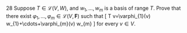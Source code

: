 28 Suppose $T \in \mathcal{L}(V, W)$, and $w_{1}, \ldots, w_{m}$ is a basis of range $T$. Prove that there exist $\varphi_{1}, \ldots, \varphi_{m} \in \mathcal{L}(V, \mathbf{F})$ such that
\[
T v=\varphi_{1}(v) w_{1}+\cdots+\varphi_{m}(v) w_{m}
\]
for every $v \in V$.
